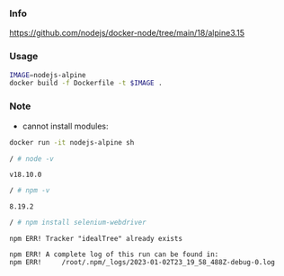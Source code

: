 ### Info

https://github.com/nodejs/docker-node/tree/main/18/alpine3.15

### Usage

```sh
IMAGE=nodejs-alpine
docker build -f Dockerfile -t $IMAGE . 
```
### Note

* cannot install modules:
```sh
docker run -it nodejs-alpine sh
```
```sh
/ # node -v
```
```text
v18.10.0
```
```sh
/ # npm -v
```
```text
8.19.2
```

```sh
/ # npm install selenium-webdriver
```
```text
npm ERR! Tracker "idealTree" already exists

npm ERR! A complete log of this run can be found in:
npm ERR!     /root/.npm/_logs/2023-01-02T23_19_58_488Z-debug-0.log

```
